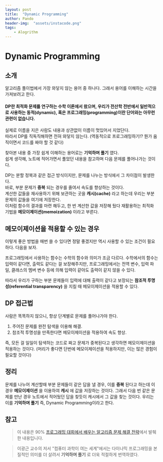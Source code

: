 ```yaml
---
layout: post
title:  "Dynamic Programming"
author: Pando
header-img:  "assets/instacode.png"
tags: 
    - Alogrithm
---
```


# Dynamic Programming

## 소개
알고리즘 풀이법에서 가장 와닿지 않는 용어 중 하나다. 그래서 용어를 이해하는 시간을 가져보려고 한다.  

#### DP란 최적화 문제를 연구하는 수학 이론에서 왔으며, 우리가 전산학 전반에서 일반적으로 사용하는 동적(dynamic), 혹은 프로그래밍(programming)이란 단어와는 아무런 관련이 없습니다.

실제로 이름을 지은 사람도 내용과 상관없이 이름이 멋있어서 지었단다.  
따라서 DP를 직독직해하면 전혀 와닿지 않는다. (역동적으로 프로그래밍하기!? 뭔가 움직이면서 코드를 짜야 할 것 같다)

찾아본 내용 중 가장 쉽게 이해하는 용어로는 __기억하며 풀기__ 였다.  
쉽게 생각해, 노트에 적어가면서 풀었던 내용을 참고하며 다음 문제를 풀어나가는 것이다.

DP는 분할 정복과 같은 접근 방식이지만, 문제를 나누는 방식에서 그 차이점이 발생한다.  
바로, 부분 문제가 __중복__ 되는 경우를 줄여서 속도를 향상하는 것이다.  
계산한 값들을 재사용하기 위해 보관하는 곳을 __캐시(cache)__ 라고 하는데 우리는 부분 문제의 값들을 여기에 저장한다.  
이처럼 함수의 결과를 마련 해두고, 한 번 계산한 값을 저장해 뒀다 재활용하는 최적화 기법을 __메모이제이션(memoization)__ 이라고 부른다.

## 메모이제이션을 적용할 수 있는 경우
이렇게 좋은 방법을 매번 쓸 수 있다면 정말 좋겠지만 역시 사용할 수 있는 조건이 필요하다. 다음을 보자.  

프로그래밍에서 사용하는 함수는 수학의 함수와 의미가 조금 다르다. 수학에서의 함수는 입력이 같다면, 출력도 같다는 걸 보장해주지만, 프로그래밍에서는 전역 변수, 입력 파일, 클래스의 멤버 변수 등에 의해 입력이 같아도 출력이 같지 않을 수 있다.

따라서 우리가 구하는 부분 문제들이 입력에 대해 출력이 같다고 보장되는 __참조적 투명성(referential transparency)__ 을 지킬 때 메모이제이션을 적용할 수 있다.

## DP 접근법
사람은 똑똑하지 않으니, 항상 단계별로 문제를 풀어나가야 한다.

1. 주어진 문제를 완전 탐색을 이용해 해결.
2. 참조적 투명성을 만족한다면 메모이제이션을 적용하여 속도 향상.

즉, 모든 걸 일일이 탐색하는 코드로 짜고 문제가 중복된다고 생각하면 메모이제이션을 적용하는 것이다. (머리가 좋다면 단번에 메모이제이션을 적용하지만, 이는 많은 경험이 필요할 것이다)

## 정리
문제를 나누어 계산할때 부분 문제들이 같은 답을 낼 경우, 이를 __중복__ 된다고 하는데 이 경우 __메모이제이션__ 을 이용하여 __캐시__ 에 값을 저장하는 것이다. 그래서 다음 번 같은 문제를 만난 경우 노트에서 적어뒀던 답을 찾듯이 캐시에서 그 값을 찾는 것이다. 우리는 이를 __기억하며 풀기__ 즉, Dynamic Programming이라고 한다.

## 참고
> 이 내용은 90% [프로그래밍 대회에서 배우는 알고리즘 문제 해결 전략](http://book.algospot.com/toc.html)에서 발췌한 내용입니다.

> 이광근 교수의 저서 "컴퓨터 과학이 여는 세계"에서는 다이나믹 프로그래밍을 본질적인 의미를 더 살려서 __기억하며 풀기__ 로 더욱 적절하게 번역하였다.
